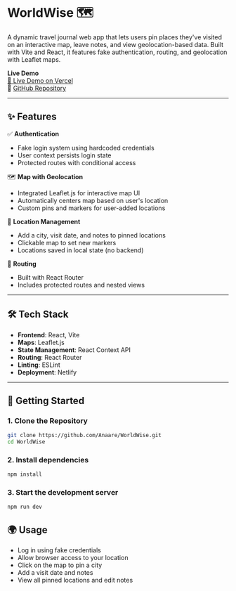 # WorldWise 🗺️

A dynamic travel journal web app that lets users pin places they've visited on an interactive map, leave notes, and view geolocation-based data. Built with Vite and React, it features fake authentication, routing, and geolocation with Leaflet maps.

**Live Demo**  
[🔗 Live Demo on Vercel](https://world-wise-chi-mauve.vercel.app/)  
📂 [GitHub Repository](https://github.com/Anaare/WorldWise.git)

---

## ✨ Features

✅ **Authentication**

- Fake login system using hardcoded credentials
- User context persists login state
- Protected routes with conditional access

🗺️ **Map with Geolocation**

- Integrated Leaflet.js for interactive map UI
- Automatically centers map based on user's location
- Custom pins and markers for user-added locations

📍 **Location Management**

- Add a city, visit date, and notes to pinned locations
- Clickable map to set new markers
- Locations saved in local state (no backend)

🧭 **Routing**

- Built with React Router
- Includes protected routes and nested views

---

## 🛠️ Tech Stack

- **Frontend**: React, Vite
- **Maps**: Leaflet.js
- **State Management**: React Context API
- **Routing**: React Router
- **Linting**: ESLint
- **Deployment**: Netlify

---

## 🚀 Getting Started

### 1. Clone the Repository

```bash
git clone https://github.com/Anaare/WorldWise.git
cd WorldWise
```

### 2. Install dependencies

```bash
npm install
```

### 3. Start the development server

```bash
npm run dev
```

## 🌍 Usage

- Log in using fake credentials
- Allow browser access to your location
- Click on the map to pin a city
- Add a visit date and notes
- View all pinned locations and edit notes
